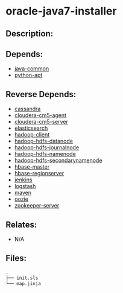 # oracle-java7-installer

## Description:



## Depends:

  -  [java-common](/salt/java-common)
  -  [python-apt](/salt/python-apt)

## Reverse Depends:

  -  [cassandra](/salt/cassandra)
  -  [cloudera-cm5-agent](/salt/cloudera-cm5-agent)
  -  [cloudera-cm5-server](/salt/cloudera-cm5-server)
  -  [elasticsearch](/salt/elasticsearch)
  -  [hadoop-client](/salt/hadoop-client)
  -  [hadoop-hdfs-datanode](/salt/hadoop-hdfs-datanode)
  -  [hadoop-hdfs-journalnode](/salt/hadoop-hdfs-journalnode)
  -  [hadoop-hdfs-namenode](/salt/hadoop-hdfs-namenode)
  -  [hadoop-hdfs-secondarynamenode](/salt/hadoop-hdfs-secondarynamenode)
  -  [hbase-master](/salt/hbase-master)
  -  [hbase-regionserver](/salt/hbase-regionserver)
  -  [jenkins](/salt/jenkins)
  -  [logstash](/salt/logstash)
  -  [maven](/salt/maven)
  -  [oozie](/salt/oozie)
  -  [zookeeper-server](/salt/zookeeper-server)

## Relates:

  -  N/A

## Files:

```bash
.
├── init.sls
└── map.jinja
```
